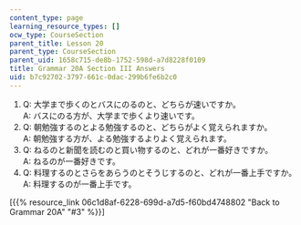 ```yaml
---
content_type: page
learning_resource_types: []
ocw_type: CourseSection
parent_title: Lesson 20
parent_type: CourseSection
parent_uid: 1658c715-de8b-1752-598d-a7d8228f0109
title: Grammar 20A Section III Answers
uid: b7c92702-3797-661c-0dac-299b6fe6b2c0
---
```


1.  Q: 大学まで歩くのとバスにのるのと、どちらが速いですか。  
    A: バスにのる方が、大学まで歩くより速いです。
2.  Q: 朝勉強するのとよる勉強するのと、どちらがよく覚えられますか。  
    A: 朝勉強する方が、よる勉強するよりよく覚えられます。
3.  Q: ねるのと新聞を読むのと買い物するのと、どれが一番好きですか。  
    A: ねるのが一番好きです。
4.  Q: 料理するのとさらをあらうのとそうじするのと、どれが一番上手ですか。  
    A: 料理するのが一番上手です。

\[{{% resource_link 06c1d8af-6228-699d-a7d5-f60bd4748802 "Back to Grammar 20A" "#3" %}}\]